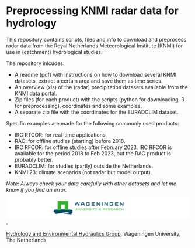 # Preprocessing KNMI radar data for hydrology
This repository contains scripts, files and info to download and preprocess radar data from the Royal Netherlands Meteorological Institute (KNMI) for use in (catchment) hydrological studies.

The repository inlcudes:
- A readme (pdf) with instructions on how to download several KNMI datasets, extract a certain area and save them as time series.
- An overview (xls) of the (radar) precipitation datasets available from the KNMI data portal.
- Zip files (for each product) with the scripts (python for downloading, R for preprocessing), coordinates and some examples.
- A separate zip file with the coordinates for the EURADCLIM dataset.

Specific examples are made for the following commonly used products:
-	IRC RTCOR: for real-time applications.
-	RAC: for offline studies (starting) before 2018.
-	IRC RFCOR: for offline studies after February 2023. IRC RFCOR is available for the period 2018 to Feb 2023, but the RAC product is probably better.
-	EURADCLIM: for studies (partly) outside the Netherlands.
-	KNMI’23: climate scenarios (not radar but model output).

_Note: Always check your data carefully with other datasets and let me know if you find an error._

![WUR logo](https://github.com/ClaudiaBrauer/WALRUS/blob/master/documentation/figures/wu.png).

[Hydrology and Environmental Hydraulics Group](https://www.hwm.wur.nl), Wageningen University, The Netherlands
